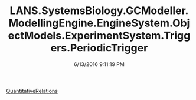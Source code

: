 ﻿---
title: LANS.SystemsBiology.GCModeller.ModellingEngine.EngineSystem.ObjectModels.ExperimentSystem.Triggers.PeriodicTrigger
date: 6/13/2016 9:11:19 PM
---

[QuantitativeRelations](T-LANS.SystemsBiology.GCModeller.ModellingEngine.EngineSystem.ObjectModels.ExperimentSystem.Triggers.PeriodicTrigger.QuantitativeRelations.html)
